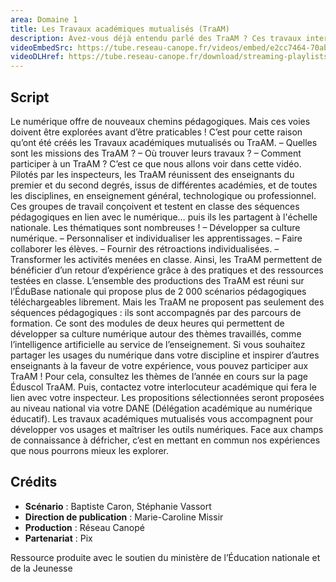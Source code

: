 ```yaml
---
area: Domaine 1
title: Les Travaux académiques mutualisés (TraAM)
description: Avez-vous déjà entendu parlé des TraAM ? Ces travaux inter-académiques menés par des enseignants du premier et du second degré abordent des thèmes émergents du numérique éducatif et proposent des scénarios pédagogiques associés. Plus de détails dans cette vidéo !
videoEmbedSrc: https://tube.reseau-canope.fr/videos/embed/e2cc7464-70ab-4f8c-a069-5112c2896477
videoDLHref: https://tube.reseau-canope.fr/download/streaming-playlists/hls/videos/e2cc7464-70ab-4f8c-a069-5112c2896477-1080-fragmented.mp4
---
```


## Script

Le numérique offre de nouveaux chemins pédagogiques. Mais ces voies doivent être explorées avant d’être praticables ! C’est pour cette raison qu’ont été créés les Travaux académiques mutualisés ou TraAM.
– Quelles sont les missions des TraAM ?
– Où trouver leurs travaux ?
– Comment participer à un TraAM ?
C’est ce que nous allons voir dans cette vidéo.
Pilotés par les inspecteurs, les TraAM réunissent des enseignants du premier et du second degrés, issus de différentes académies, et de toutes les disciplines, en enseignement général, technologique ou professionnel. Ces groupes de travail conçoivent et testent en classe des séquences pédagogiques en lien avec le numérique… puis ils les partagent à l'échelle nationale.
Les thématiques sont nombreuses !
– Développer sa culture numérique.
– Personnaliser et individualiser les apprentissages.
– Faire collaborer les élèves.
– Fournir des rétroactions individualisées.
– Transformer les activités menées en classe.
Ainsi, les TraAM permettent de bénéficier d’un retour d’expérience grâce à des pratiques et des ressources testées en classe.
L’ensemble des productions des TraAM est réuni sur l’ÉduBase nationale qui propose plus de 2 000 scénarios pédagogiques téléchargeables librement.
Mais les TraAM ne proposent pas seulement des séquences pédagogiques : ils sont accompagnés par des parcours de formation. Ce sont des modules de deux heures qui permettent de développer sa culture numérique autour des thèmes travaillés, comme l’intelligence artificielle au service de l’enseignement.
Si vous souhaitez partager les usages du numérique dans votre discipline et inspirer d’autres enseignants à la faveur de votre expérience, vous pouvez participer aux TraAM ! Pour cela, consultez les thèmes de l’année en cours sur la page Éduscol TraAM. Puis, contactez votre interlocuteur académique qui fera le lien avec votre inspecteur. Les propositions sélectionnées seront proposées au niveau national via votre DANE (Délégation académique au numérique éducatif).
Les travaux académiques mutualisés vous accompagnent pour développer vos usages
et maîtriser les outils numériques.
Face aux champs de connaissance à défricher, c’est en mettant en commun nos expériences que nous pourrons mieux les explorer.

## Crédits

- **Scénario** : Baptiste Caron, Stéphanie Vassort
- **Direction de publication** : Marie-Caroline Missir
- **Production** : Réseau Canopé
- **Partenariat** : Pix

Ressource produite avec le soutien du ministère de l’Éducation nationale et de la Jeunesse
